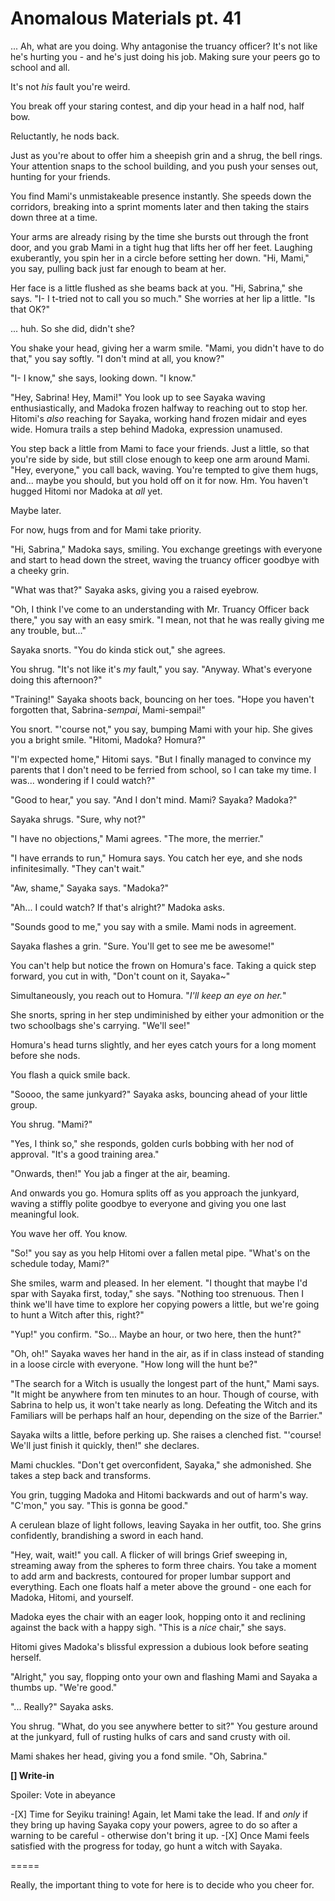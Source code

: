 # Anomalous Materials pt. 41

... Ah, what are you doing. Why antagonise the truancy officer? It's not like he's hurting you - and he's just doing his job. Making sure your peers go to school and all.

It's not *his* fault you're weird.

You break off your staring contest, and dip your head in a half nod, half bow.

Reluctantly, he nods back.

Just as you're about to offer him a sheepish grin and a shrug, the bell rings. Your attention snaps to the school building, and you push your senses out, hunting for your friends.

You find Mami's unmistakeable presence instantly. She speeds down the corridors, breaking into a sprint moments later and then taking the stairs down three at a time.

Your arms are already rising by the time she bursts out through the front door, and you grab Mami in a tight hug that lifts her off her feet. Laughing exuberantly, you spin her in a circle before setting her down. "Hi, Mami," you say, pulling back just far enough to beam at her.

Her face is a little flushed as she beams back at you. "Hi, Sabrina," she says. "I- I t-tried not to call you so much." She worries at her lip a little. "Is that OK?"

... huh. So she did, didn't she?

You shake your head, giving her a warm smile. "Mami, you didn't have to do that," you say softly. "I don't mind at all, you know?"

"I- I know," she says, looking down. "I know."

"Hey, Sabrina! Hey, Mami!" You look up to see Sayaka waving enthusiastically, and Madoka frozen halfway to reaching out to stop her. Hitomi's *also* reaching for Sayaka, working hand frozen midair and eyes wide. Homura trails a step behind Madoka, expression unamused.

You step back a little from Mami to face your friends. Just a little, so that you're side by side, but still close enough to keep one arm around Mami. "Hey, everyone," you call back, waving. You're tempted to give them hugs, and... maybe you should, but you hold off on it for now. Hm. You haven't hugged Hitomi nor Madoka at *all* yet.

Maybe later.

For now, hugs from and for Mami take priority.

"Hi, Sabrina," Madoka says, smiling. You exchange greetings with everyone and start to head down the street, waving the truancy officer goodbye with a cheeky grin.

"What was that?" Sayaka asks, giving you a raised eyebrow.

"Oh, I think I've come to an understanding with Mr. Truancy Officer back there," you say with an easy smirk. "I mean, not that he was really giving me any trouble, but..."

Sayaka snorts. "You do kinda stick out," she agrees.

You shrug. "It's not like it's *my* fault," you say. "Anyway. What's everyone doing this afternoon?"

"Training!" Sayaka shoots back, bouncing on her toes. "Hope you haven't forgotten that, Sabrina-*sempai*, Mami-sempai!"

You snort. "'course not," you say, bumping Mami with your hip. She gives you a bright smile. "Hitomi, Madoka? Homura?"

"I'm expected home," Hitomi says. "But I finally managed to convince my parents that I don't need to be ferried from school, so I can take my time. I was... wondering if I could watch?"

"Good to hear," you say. "And I don't mind. Mami? Sayaka? Madoka?"

Sayaka shrugs. "Sure, why not?"

"I have no objections," Mami agrees. "The more, the merrier."

"I have errands to run," Homura says. You catch her eye, and she nods infinitesimally. "They can't wait."

"Aw, shame," Sayaka says. "Madoka?"

"Ah... I could watch? If that's alright?" Madoka asks.

"Sounds good to me," you say with a smile. Mami nods in agreement.

Sayaka flashes a grin. "Sure. You'll get to see me be awesome!"

You can't help but notice the frown on Homura's face. Taking a quick step forward, you cut in with, "Don't count on it, Sayaka\~"

Simultaneously, you reach out to Homura. "*I'll keep an eye on her.*"

She snorts, spring in her step undiminished by either your admonition or the two schoolbags she's carrying. "We'll see!"

Homura's head turns slightly, and her eyes catch yours for a long moment before she nods.

You flash a quick smile back.

"Soooo, the same junkyard?" Sayaka asks, bouncing ahead of your little group.

You shrug. "Mami?"

"Yes, I think so," she responds, golden curls bobbing with her nod of approval. "It's a good training area."

"Onwards, then!" You jab a finger at the air, beaming.

And onwards you go. Homura splits off as you approach the junkyard, waving a stiffly polite goodbye to everyone and giving you one last meaningful look.

You wave her off. You know.

"So!" you say as you help Hitomi over a fallen metal pipe. "What's on the schedule today, Mami?"

She smiles, warm and pleased. In her element. "I thought that maybe I'd spar with Sayaka first, today," she says. "Nothing too strenuous. Then I think we'll have time to explore her copying powers a little, but we're going to hunt a Witch after this, right?"

"Yup!" you confirm. "So... Maybe an hour, or two here, then the hunt?"

"Oh, oh!" Sayaka waves her hand in the air, as if in class instead of standing in a loose circle with everyone. "How long will the hunt be?"

"The search for a Witch is usually the longest part of the hunt," Mami says. "It might be anywhere from ten minutes to an hour. Though of course, with Sabrina to help us, it won't take nearly as long. Defeating the Witch and its Familiars will be perhaps half an hour, depending on the size of the Barrier."

Sayaka wilts a little, before perking up. She raises a clenched fist. "'course! We'll just finish it quickly, then!" she declares.

Mami chuckles. "Don't get overconfident, Sayaka," she admonished. She takes a step back and transforms.

You grin, tugging Madoka and Hitomi backwards and out of harm's way. "C'mon," you say. "This is gonna be good."

A cerulean blaze of light follows, leaving Sayaka in her outfit, too. She grins confidently, brandishing a sword in each hand.

"Hey, wait, wait!" you call. A flicker of will brings Grief sweeping in, streaming away from the spheres to form three chairs. You take a moment to add arm and backrests, contoured for proper lumbar support and everything. Each one floats half a meter above the ground - one each for Madoka, Hitomi, and yourself.

Madoka eyes the chair with an eager look, hopping onto it and reclining against the back with a happy sigh. "This is a *nice* chair," she says.

Hitomi gives Madoka's blissful expression a dubious look before seating herself.

"Alright," you say, flopping onto your own and flashing Mami and Sayaka a thumbs up. "We're good."

"... Really?" Sayaka asks.

You shrug. "What, do you see anywhere better to sit?" You gesture around at the junkyard, full of rusting hulks of cars and sand crusty with oil.

Mami shakes her head, giving you a fond smile. "Oh, Sabrina."

**\[] Write-in**

Spoiler: Vote in abeyance

-\[X] Time for Seyiku training! Again, let Mami take the lead. If and *only* if they bring up having Sayaka copy your powers, agree to do so after a warning to be careful - otherwise don't bring it up.
-\[X] Once Mami feels satisfied with the progress for today, go hunt a witch with Sayaka.

\=====​

Really, the important thing to vote for here is to decide who you cheer for.
